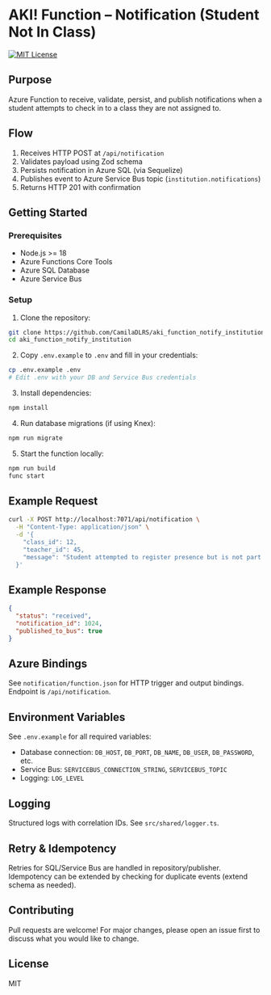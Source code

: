 # AKI! Function – Notification (Student Not In Class)

[![MIT License](https://img.shields.io/badge/license-MIT-green.svg)](LICENSE)

## Purpose
Azure Function to receive, validate, persist, and publish notifications when a student attempts to check in to a class they are not assigned to.

## Flow
1. Receives HTTP POST at `/api/notification`
2. Validates payload using Zod schema
3. Persists notification in Azure SQL (via Sequelize)
4. Publishes event to Azure Service Bus topic (`institution.notifications`)
5. Returns HTTP 201 with confirmation

## Getting Started

### Prerequisites
- Node.js >= 18
- Azure Functions Core Tools
- Azure SQL Database
- Azure Service Bus

### Setup
1. Clone the repository:
  ```bash
  git clone https://github.com/CamilaDLRS/aki_function_notify_institution.git
  cd aki_function_notify_institution
  ```
2. Copy `.env.example` to `.env` and fill in your credentials:
  ```bash
  cp .env.example .env
  # Edit .env with your DB and Service Bus credentials
  ```
3. Install dependencies:
  ```bash
  npm install
  ```
4. Run database migrations (if using Knex):
  ```bash
  npm run migrate
  ```
5. Start the function locally:
  ```bash
  npm run build
  func start
  ```

## Example Request
```bash
curl -X POST http://localhost:7071/api/notification \
  -H "Content-Type: application/json" \
  -d '{
    "class_id": 12,
    "teacher_id": 45,
    "message": "Student attempted to register presence but is not part of the class"
  }'
```

## Example Response
```json
{
  "status": "received",
  "notification_id": 1024,
  "published_to_bus": true
}
```

## Azure Bindings
See `notification/function.json` for HTTP trigger and output bindings. Endpoint is `/api/notification`.

## Environment Variables
See `.env.example` for all required variables:

- Database connection: `DB_HOST`, `DB_PORT`, `DB_NAME`, `DB_USER`, `DB_PASSWORD`, etc.
- Service Bus: `SERVICEBUS_CONNECTION_STRING`, `SERVICEBUS_TOPIC`
- Logging: `LOG_LEVEL`

## Logging
Structured logs with correlation IDs. See `src/shared/logger.ts`.

## Retry & Idempotency
Retries for SQL/Service Bus are handled in repository/publisher. Idempotency can be extended by checking for duplicate events (extend schema as needed).

## Contributing
Pull requests are welcome! For major changes, please open an issue first to discuss what you would like to change.

## License
MIT